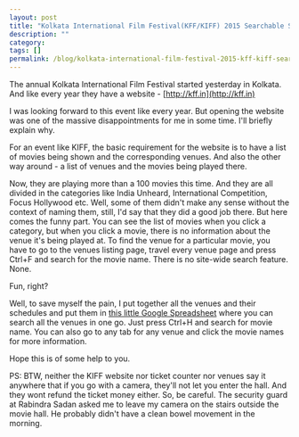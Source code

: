 ```yaml
---
layout: post
title: "Kolkata International Film Festival(KFF/KIFF) 2015 Searchable Schedule"
description: ""
category:
tags: []
permalink: /blog/kolkata-international-film-festival-2015-kff-kiff-searchable-schedule/
---
```

The annual Kolkata International Film Festival started yesterday in Kolkata. And like every year they have a website - [http://kff.in](http://kff.in)

I was looking forward to this event like every year. But opening the website was one of the massive disappointments for me in some time. I'll briefly explain why.

For an event like KIFF, the basic requirement for the website is to have a list of movies being shown and the corresponding venues. And also the other way around - a list of venues and the movies being played there.

Now, they are playing more than a 100 movies this time. And they are all divided in the categories like India Unheard, International Competition, Focus Hollywood etc. Well, some of them didn't make any sense without the context of naming them, still, I'd say that they did a good job there. But here comes the funny part. You can see the list of movies when you click a category, but when you click a movie, there is no information about the venue it's being played at. To find the venue for a particular movie, you have to go to the venues listing page, travel every venue page and press Ctrl+F and search for the movie name. There is no site-wide search feature. None.

Fun, right?

Well, to save myself the pain, I put together all the venues and their schedules and put them in [this little Google Spreadsheet](https://docs.google.com/spreadsheets/d/1R8mCh0eVYlIsK4s35PNpvC4F_d8VhKcK9vGXHLML7Qk/edit?usp=sharing) where you can search all the venues in one go. Just press Ctrl+H and search for movie name. You can also go to any tab for any venue and click the movie names for more information.

Hope this is of some help to you.

PS: BTW, neither the KIFF website nor ticket counter nor venues say it anywhere that if you go with a camera, they'll not let you enter the hall. And they wont refund the ticket money either. So, be careful. The security guard at Rabindra Sadan asked me to leave my camera on the stairs outside the movie hall. He probably didn't have a clean bowel movement in the morning.
